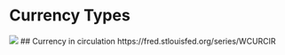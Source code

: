 # Currency Types



<img src="https://fred.stlouisfed.org/graph/?g=6gyG">
## Currency in circulation
https://fred.stlouisfed.org/series/WCURCIR